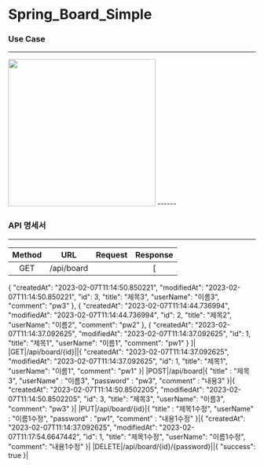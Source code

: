 # Spring_Board_Simple
### Use Case 
------
<img src ="https://user-images.githubusercontent.com/76714304/216903461-88b2822b-e2c7-4223-87c6-7a8d28007baf.png" width = "300" heigh = "400"/>
------

### API 명세서
------
|Method|URL|Request|Response|
|:---:|:---:|:---:|:---------:|
|GET|/api/board||[
{
"createdAt": "2023-02-07T11:14:50.850221",
"modifiedAt": "2023-02-07T11:14:50.850221",
"id": 3,
"title": "제목3",
"userName": "이름3",
"comment": "pw3"
},
{
"createdAt": "2023-02-07T11:14:44.736994",
"modifiedAt": "2023-02-07T11:14:44.736994",
"id": 2,
"title": "제목2",
"userName": "이름2",
"comment": "pw2"
},
{
"createdAt": "2023-02-07T11:14:37.092625",
"modifiedAt": "2023-02-07T11:14:37.092625",
"id": 1,
"title": "제목1",
"userName": "이름1",
"comment": "pw1"
}
]|
|GET|/api/board/{id}||{
"createdAt": "2023-02-07T11:14:37.092625",
"modifiedAt": "2023-02-07T11:14:37.092625",
"id": 1,
"title": "제목1",
"userName": "이름1",
"comment": "pw1"
}|
|POST|/api/board|{
"title" : "제목3",
"userName" : "이름3",
"password" : "pw3",
"comment" : "내용3"
}|{
"createdAt": "2023-02-07T11:14:50.8502205",
"modifiedAt": "2023-02-07T11:14:50.8502205",
"id": 3,
"title": "제목3",
"userName": "이름3",
"comment": "pw3"
}|
|PUT|/api/board/{id}|{
"title" : "제목1수정",
"userName" : "이름1수정",
"password" : "pw1",
"comment" : "내용1수정"
}|{
"createdAt": "2023-02-07T11:14:37.092625",
"modifiedAt": "2023-02-07T11:17:54.6647442",
"id": 1,
"title": "제목1수정",
"userName": "이름1수정",
"comment": "내용1수정"
}|
|DELETE|/api/board/{id}/{password}||{
    "success": true
}|
